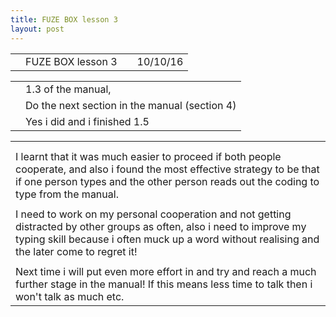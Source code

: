 ```yaml
---
title: FUZE BOX lesson 3
layout: post
---
```

<table>
  <tr>
    <td></td>
    <td>FUZE BOX lesson 3</td>
    <td></td>
    <td>10/10/16</td>
  </tr>
</table>


<table>
  <tr>
    <td></td>
    <td>1.3 of the manual, </td>
  </tr>
  <tr>
    <td></td>
    <td>Do the next section in the manual (section 4)</td>
  </tr>
  <tr>
    <td></td>
    <td>Yes i did and i finished 1.5</td>
  </tr>
</table>


<table>
  <tr>
    <td></td>
  </tr>
  <tr>
    <td></td>
  </tr>
  <tr>
    <td>I learnt that it was much easier to proceed if both people cooperate, and also i found the most effective strategy to be that if one person types and the other person reads out the coding to type from the manual.</td>
  </tr>
  <tr>
    <td></td>
  </tr>
  <tr>
    <td>I need to work on my personal cooperation and not getting distracted by other groups as often, also i need to improve my typing skill because i often muck up a word without realising and the later come to regret it!</td>
  </tr>
  <tr>
    <td></td>
  </tr>
  <tr>
    <td>Next time i will put even more effort in and try and reach a much further stage in the manual! If this means less time to talk then i won't talk as much etc.</td>
  </tr>
</table>


